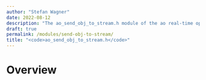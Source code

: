 ```yaml
---
author: "Stefan Wagner"
date: 2022-08-12
description: "The ao_send_obj_to_stream.h module of the ao real-time operating system."
draft: true
permalink: /modules/send-obj-to-stream/
title: "<code>ao_send_obj_to_stream.h</code>"
---
```


# Overview
